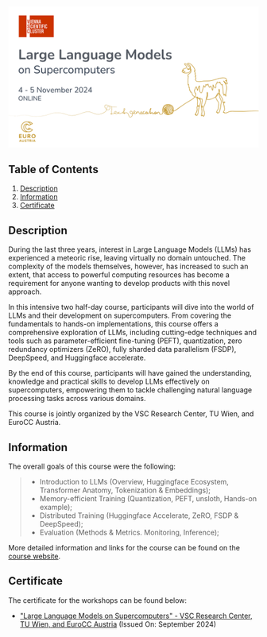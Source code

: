 ![Course](images/banner.png)

## Table of Contents
1. [Description](#description)
2. [Information](#information)
3. [Certificate](#certificate)

<a name="descripton"></a>
## Description

During the last three years, interest in Large Language Models (LLMs) has experienced a meteoric rise, leaving virtually no domain untouched. The complexity of the models themselves, however, has increased to such an extent, that access to powerful computing resources has become a requirement for anyone wanting to develop products with this novel approach.

In this intensive two half-day course, participants will dive into the world of LLMs and their development on supercomputers. From covering the fundamentals to hands-on implementations, this course offers a comprehensive exploration of LLMs, including cutting-edge techniques and tools such as parameter-efficient fine-tuning (PEFT), quantization, zero redundancy optimizers (ZeRO), fully sharded data parallelism (FSDP), DeepSpeed, and Huggingface accelerate.

By the end of this course, participants will have gained the understanding, knowledge and practical skills to develop LLMs effectively on supercomputers, empowering them to tackle challenging natural language processing tasks across various domains.

This course is jointly organized by the VSC Research Center, TU Wien, and EuroCC Austria.

<a name="information"></a>
## Information
The overall goals of this course were the following:
> - Introduction to LLMs (Overview, Huggingface Ecosystem, Transformer Anatomy, Tokenization & Embeddings);
> - Memory-efficient Training (Quantization, PEFT, unsloth, Hands-on example);
> - Distributed Training (Huggingface Accelerate, ZeRO, FSDP & DeepSpeed);
> - Evaluation (Methods & Metrics. Monitoring, Inference);

More detailed information and links for the course can be found on the [course website](https://events.vsc.ac.at/event/136/).

<a name="certificate"></a>
## Certificate

The certificate for the workshops can be found below:

- ["Large Language Models on Supercomputers" - VSC Research Center, TU Wien, and EuroCC Austria]() (Issued On: September 2024)
